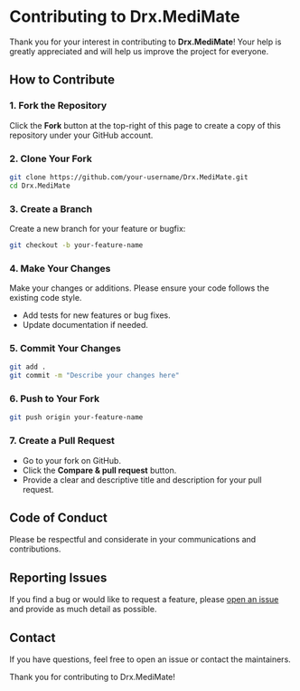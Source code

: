 # Contributing to Drx.MediMate

Thank you for your interest in contributing to **Drx.MediMate**! Your help is greatly appreciated and will help us improve the project for everyone.

## How to Contribute

### 1. Fork the Repository

Click the **Fork** button at the top-right of this page to create a copy of this repository under your GitHub account.

### 2. Clone Your Fork

```bash
git clone https://github.com/your-username/Drx.MediMate.git
cd Drx.MediMate
```

### 3. Create a Branch

Create a new branch for your feature or bugfix:

```bash
git checkout -b your-feature-name
```

### 4. Make Your Changes

Make your changes or additions. Please ensure your code follows the existing code style.

- Add tests for new features or bug fixes.
- Update documentation if needed.

### 5. Commit Your Changes

```bash
git add .
git commit -m "Describe your changes here"
```

### 6. Push to Your Fork

```bash
git push origin your-feature-name
```

### 7. Create a Pull Request

- Go to your fork on GitHub.
- Click the **Compare & pull request** button.
- Provide a clear and descriptive title and description for your pull request.

## Code of Conduct

Please be respectful and considerate in your communications and contributions.

## Reporting Issues

If you find a bug or would like to request a feature, please [open an issue](https://github.com/MAVERICK-VF142/Drx.MediMate/issues) and provide as much detail as possible.

## Contact

If you have questions, feel free to open an issue or contact the maintainers.

Thank you for contributing to Drx.MediMate!